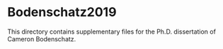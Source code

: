# Bodenschatz2019

This directory contains supplementary files for the Ph.D. dissertation of Cameron Bodenschatz.
